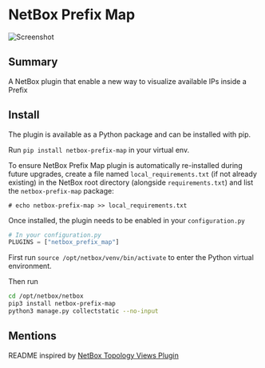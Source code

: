 # NetBox Prefix Map

![Screenshot](/netbox-prefix-map.png)

## Summary
A NetBox plugin that enable a new way to visualize available IPs inside a Prefix

## Install
The plugin is available as a Python package and can be installed with pip.

Run `pip install netbox-prefix-map` in your virtual env.

To ensure NetBox Prefix Map plugin is automatically re-installed during future upgrades, create a file named `local_requirements.txt` (if not already existing) in the NetBox root directory (alongside `requirements.txt`) and list the `netbox-prefix-map` package:

```no-highlight
# echo netbox-prefix-map >> local_requirements.txt
```

Once installed, the plugin needs to be enabled in your `configuration.py`

```python
# In your configuration.py
PLUGINS = ["netbox_prefix_map"]
```

First run `source /opt/netbox/venv/bin/activate` to enter the Python virtual environment.


Then run 
```bash
cd /opt/netbox/netbox
pip3 install netbox-prefix-map
python3 manage.py collectstatic --no-input
```

## Mentions
README inspired by [NetBox Topology Views Plugin](https://github.com/netbox-community/netbox-topology-views)
